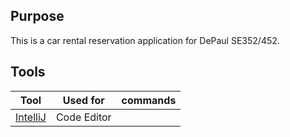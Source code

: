 ## Purpose
This is a car rental reservation application for DePaul SE352/452.
<br/>
## Tools

| Tool | Used for | commands 
| ----------- | ----------- |------
| [IntelliJ](https://www.jetbrains.com/idea/) | Code Editor | 


<br/>




 




 
